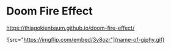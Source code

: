 # Doom Fire Effect

https://thiagokienbaum.github.io/doom-fire-effect/

![src="https://imgflip.com/embed/3y8ozr"](name-of-giphy.gif)
